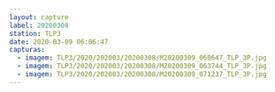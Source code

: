 ```yaml
---
layout: capture
label: 20200308
station: TLP3
date: 2020-03-09 06:06:47
capturas:
  - imagem: TLP3/2020/202003/20200308/M20200309_060647_TLP_3P.jpg
  - imagem: TLP3/2020/202003/20200308/M20200309_063744_TLP_3P.jpg
  - imagem: TLP3/2020/202003/20200308/M20200309_071237_TLP_3P.jpg
---
```

